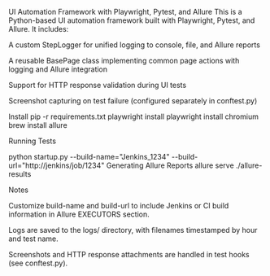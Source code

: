 UI Automation Framework with Playwright, Pytest, and Allure
This is a Python-based UI automation framework built with Playwright, Pytest, and Allure. It includes:

A custom StepLogger for unified logging to console, file, and Allure reports

A reusable BasePage class implementing common page actions with logging and Allure integration

Support for HTTP response validation during UI tests

Screenshot capturing on test failure (configured separately in conftest.py)

Install
pip -r requirements.txt
playwright install
playwright install chromium
brew install allure

Running Tests

python startup.py --build-name="Jenkins_1234" --build-url="http://jenkins/job/1234"
Generating Allure Reports
allure serve ./allure-results

Notes

Customize build-name and build-url to include Jenkins or CI build information in Allure EXECUTORS section.

Logs are saved to the logs/ directory, with filenames timestamped by hour and test name.

Screenshots and HTTP response attachments are handled in test hooks (see conftest.py).